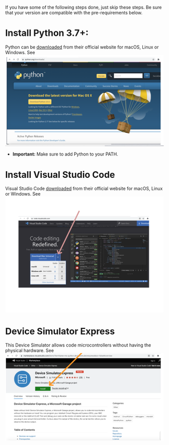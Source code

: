 
If you have some of the following steps done, just skip these steps. 
Be sure that your version are compatible with the pre-requirements below.

# Install Python 3.7+:
Python can be [downloaded](https://python.org/download) from their
official website for macOS, Linux or Windows.
See ![title](images/python.png)
* **Important:** Make sure to add Python to your PATH. 

# Install Visual Studio Code
Visual Studio Code [downloaded](]https://code.visualstudio.com/) from their
official website for macOS, Linux or Windows.
See ![title](images/visual_studio_code.png)

# Device Simulator Express
This Device Simulator allows code microcontrollers without having the physical hardware.
See ![title](images/device_simulator_express.png)





